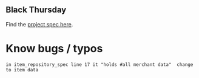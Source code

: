 ## Black Thursday

Find the [project spec here](http://backend.turing.io/module1/projects/black_thursday/).

# Know bugs / typos
`in item_repository_spec line 17 it "holds #all merchant data"  change to item data`
